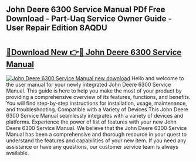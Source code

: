 ## John Deere 6300 Service Manual PDf Free Download - Part-Uaq Service Owner Guide - User Repair Edition 8AQDU

# <h2><a href="http://bc95126.oget.top/?id=John+Deere+6300+Service+Manual">🔗Download New 👉🔴 John Deere 6300 Service Manual</a></h2>

[![John Deere 6300 Service Manual new download](https://i.imgur.com/5g1atiW.png)](http://bc95126.oget.top/?id=John+Deere+6300+Service+Manual)
Hello and welcome to the user manual for your newly integrated John Deere 6300 Service Manual. This guide is here to help you make the most of your product by providing a comprehensive overview of its features, functions, and benefits. You will find step-by-step instructions for installation, usage, maintenance, and troubleshooting. Compatible with a Variety of Devices This John Deere 6300 Service Manual seamlessly integrates with a variety of devices and platforms. Experience the power of list of features with your new John Deere 6300 Service Manual. We believe that the John Deere 6300 Service Manual has been a comprehensive and thorough resource in your quest to understand the features and capabilities of your new item. If you need any assistance or have any questions, our customer service team is always available.
